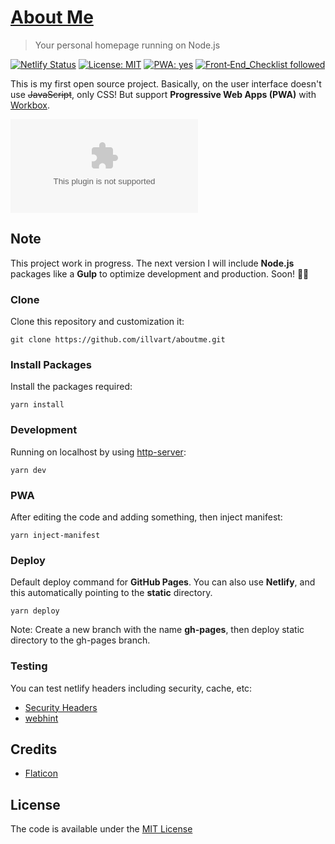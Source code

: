 # [About Me](https://github.com/illvart/aboutme)

> Your personal homepage running on Node.js

[![Netlify Status](https://api.netlify.com/api/v1/badges/70385d31-12e1-4f15-9370-f49d78870f3b/deploy-status)](https://app.netlify.com/sites/illvart-aboutme/deploys)
[![License: MIT](https://img.shields.io/badge/License-MIT-blue.svg)](LICENSE)
[![PWA: yes](https://img.shields.io/badge/PWA-yes-%235A0FC8.svg)](https://developers.google.com/web/progressive-web-apps)
[![Front‑End_Checklist followed](https://img.shields.io/badge/Front‑End_Checklist-followed-brightgreen.svg)](https://github.com/thedaviddias/Front-End-Checklist)

This is my first open source project. Basically, on the user interface doesn't use ~~JavaScript~~, only CSS! But support **Progressive Web Apps (PWA)** with [Workbox](https://github.com/GoogleChrome/workbox).

![Screenshot](https://cdn.staticaly.com/screenshot/illvart-aboutme.netlify.com?fullPage=true)

## Note
This project work in progress. The next version I will include **Node.js** packages like a **Gulp** to optimize development and production. Soon! 🙇‍♂️

### Clone
Clone this repository and customization it:

```
git clone https://github.com/illvart/aboutme.git
```

### Install Packages
Install the packages required:

```
yarn install
```

### Development
Running on localhost by using [http-server](https://github.com/indexzero/http-server):

```
yarn dev
```

### PWA
After editing the code and adding something, then inject manifest:

```
yarn inject-manifest
```

### Deploy
Default deploy command for **GitHub Pages**. You can also use **Netlify**, and this automatically pointing to the **static** directory.

```
yarn deploy
```

Note: Create a new branch with the name **gh-pages**, then deploy static directory to the gh-pages branch.

### Testing
You can test netlify headers including security, cache, etc:

- [Security Headers](https://securityheaders.com/?q=https://illvart-aboutme.netlify.com&followRedirects=on)
- [webhint](https://webhint.io/scanner/572b907a-c552-48d0-a86b-f4a7515829e4)

## Credits
- [Flaticon](https://www.flaticon.com/)

## License
The code is available under the [MIT License](LICENSE)
